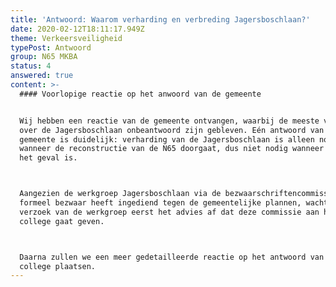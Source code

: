 ```yaml
---
title: 'Antwoord: Waarom verharding en verbreding Jagersboschlaan?'
date: 2020-02-12T18:11:17.949Z
theme: Verkeersveiligheid
typePost: Antwoord
group: N65 MKBA
status: 4
answered: true
content: >-
  #### Voorlopige reactie op het anwoord van de gemeente


  Wij hebben een reactie van de gemeente ontvangen, waarbij de meeste vragen
  over de Jagersboschlaan onbeantwoord zijn gebleven. Eén antwoord van de
  gemeente is duidelijk: verharding van de Jagersboschlaan is alleen nodig
  wanneer de reconstructie van de N65 doorgaat, dus niet nodig wanneer dat niet
  het geval is.



  Aangezien de werkgroep Jagersboschlaan via de bezwaarschriftencommissie
  formeel bezwaar heeft ingediend tegen de gemeentelijke plannen, wachten we op
  verzoek van de werkgroep eerst het advies af dat deze commissie aan het
  college gaat geven.



  Daarna zullen we een meer gedetailleerde reactie op het antwoord van het
  college plaatsen.
---
```


